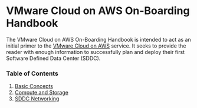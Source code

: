 # VMware Cloud on AWS On-Boarding Handbook

The VMware Cloud on AWS On-Boarding Handbook is intended to act as an initial primer to the [VMware Cloud on AWS](https://vmc.vmware.com) service.  It seeks to provide the reader with enough information to successfully plan and deploy their first Software Defined Data Center (SDDC).

### Table of Contents
1. [Basic Concepts](./01_basicConcepts.md)
2. [Compute and Storage](./02_computeAndStorage.md)
3. [SDDC Networking](./03_sddcNetworking.md)
